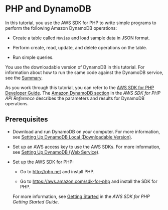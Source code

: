 # PHP and DynamoDB<a name="GettingStarted.PHP"></a>

In this tutorial, you use the AWS SDK for PHP to write simple programs to perform the following Amazon DynamoDB operations:

+ Create a table called `Movies` and load sample data in JSON format\.

+ Perform create, read, update, and delete operations on the table\.

+ Run simple queries\.

You use the downloadable version of DynamoDB in this tutorial\. For information about how to run the same code against the DynamoDB service, see the [Summary](GettingStarted.PHP.Summary.md)\.

As you work through this tutorial, you can refer to the [AWS SDK for PHP Developer Guide](http://docs.aws.amazon.com/aws-sdk-php/v3/guide/)\. The [Amazon DynamoDB section](http://docs.aws.amazon.com/aws-sdk-php/v3/api/api-dynamodb-2012-08-10.html) in the *AWS SDK for PHP API Reference* describes the parameters and results for DynamoDB operations\.

## Prerequisites<a name="GettingStarted.PHP.Prereqs"></a>

+ Download and run DynamoDB on your computer\. For more information, see [Setting Up DynamoDB Local \(Downloadable Version\)](DynamoDBLocal.md)\. 

+ Set up an AWS access key to use the AWS SDKs\. For more information, see [Setting Up DynamoDB \(Web Service\)](SettingUp.DynamoWebService.md)\. 

+ Set up the AWS SDK for PHP:

  + Go to [http://php\.net](http://php.net) and install PHP\.

  + Go to [https://aws\.amazon\.com/sdk\-for\-php](https://aws.amazon.com/sdk-for-php/) and install the SDK for PHP\.

  For more information, see [Getting Started](http://docs.aws.amazon.com/aws-sdk-php/v3/guide/getting-started/) in the *AWS SDK for PHP Getting Started Guide*\.